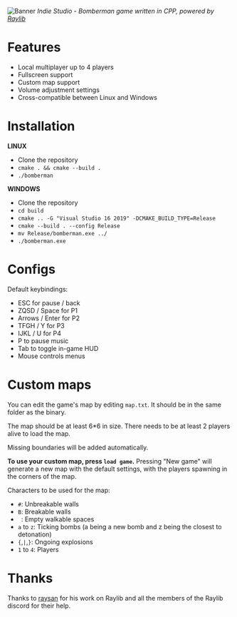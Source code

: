 ![Banner](https://uploads-ssl.webflow.com/5e17cf86ba9f9e6b1dea17b8/5e17d32acf33862f656fe704_Indie_Logos%209.png)
*Indie Studio - Bomberman game written in CPP, powered by [Raylib](https://github.com/raysan5/raylib)*  


# Features
- Local multiplayer up to 4 players
- Fullscreen support
- Custom map support
- Volume adjustment settings
- Cross-compatible between Linux and Windows

# Installation

**LINUX**
- Clone the repository
- `cmake . && cmake --build .`
- `./bomberman`

**WINDOWS**
- Clone the repository
- `cd build`
- `cmake .. -G "Visual Studio 16 2019" -DCMAKE_BUILD_TYPE=Release`
- `cmake --build . --config Release`
- `mv Release/bomberman.exe ../`
- `./bomberman.exe`

# Configs

Default keybindings:
- ESC for pause / back
- ZQSD / Space for P1
- Arrows / Enter for P2
- TFGH / Y for P3
- IJKL / U for P4
- P to pause music
- Tab to toggle in-game HUD
- Mouse controls menus

# Custom maps
You can edit the game's map by editing `map.txt`.
It should be in the same folder as the binary.

The map should be at least 6\*6 in size.
There needs to be at least 2 players alive to load the map.

Missing boundaries will be added automatically.

**To use your custom map, press `load game`.**
Pressing "New game" will generate a new map with the default settings, with the players spawning in the corners of the map.

Characters to be used for the map:

- `#`: Unbreakable walls
- `B`: Breakable walls
- ` `: Empty walkable spaces
- `a` to `z`: Ticking bombs (a being a new bomb and z being the closest to detonation)
- `{`,`|`,`}`: Ongoing explosions
- `1` to `4`: Players

# Thanks

Thanks to [raysan](https://github.com/raysan5) for his work on Raylib and all the members of the Raylib discord for their help.
